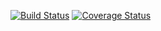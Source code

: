 [![Build Status](https://img.shields.io/travis/rachellesarkis1/js-stack.svg?style=flat-square)](https://travis-ci.org/rachellesarkis1/js-stack)
[![Coverage Status](https://img.shields.io/coveralls/rachellesarkis1/js-stack.svg?style=flat-square)](https://coveralls.io/github/rachellesarkis1/js-stack?branch=main)
